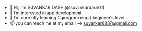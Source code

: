 - 👋 Hi, I’m SUVANKAR DASH (@suvankardash01)
- 👀 I’m interested in app development.
- 🌱 I’m currently learning C programming ( beginner's level ).
- 📫 you can reach me at my email --> suvankar8837@gmail.com
<!---
suvankardash01/suvankardash01 is a ✨ special ✨ repository because its `README.md` (this file) appears on your GitHub profile.
You can click the Preview link to take a look at your changes.
--->
